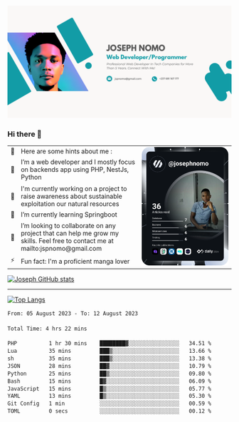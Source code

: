 ![Banner of my profile!](/Joseph_NOMO_NEW.png "Banner")

### Hi there 👋

<!--- | --  | 👋  | Here are some hints about me :                                                                                                 | <td rowspan=6><img src="/devcard.svg" width="400" alt="Joseph NOMO's Dev Card"/></td> |
| --- | --- | ------------------------------------------------------------------------------------------------------------------------------ | ------------------------------------------------------------------------------------- |
| --  | 🔭  | I’m a web developer and I mostly focus on backends app using PHP, NestJs, Python                                               |
| --  | 🦁  | I'm currently working on a project to raise awareness about sustainable exploitation our natural resources                     |
| --  | 🌱  | I’m currently learning Springboot                                                                                              |
| --  | 👯  | I’m looking to collaborate on any project that can help me grow my skills. Feel free to contact me at mailto:jspnomo@gmail.com |
| --  | ⚡  | Fun fact: I'm a proficient manga lover                                                                                         |
--->

<table>
    <tr>
        <td width="1%">👋</td>
        <td width="55%">Here are some hints about me :</td>
        <td rowspan=6 width="44%"><img src="/devcard.svg" width="400" alt="Joseph NOMO's Dev Card"/></td>
    </tr>
    <tr>
        <td>🔭</td>
        <td>I’m a web developer and I mostly focus on backends app using PHP, NestJs, Python</td>
    </tr>
    <tr>
        <td>🦁</td>
        <td>I'm currently working on a project to raise awareness about sustainable exploitation our natural resources</td>
    </tr>
    <tr>
        <td>🌱</td>
        <td>I’m currently learning Springboot</td>
    </tr>
    <tr>
        <td>👯</td>
        <td>I’m looking to collaborate on any project that can help me grow my skills. Feel free to contact me at mailto:jspnomo@gmail.com</td>
    </tr>
    <tr>
        <td>⚡</td>
        <td>Fun fact: I'm a proficient manga lover</td>
    </tr>

</table>

[![Joseph GitHub stats](https://github-readme-stats-seven-sigma-53.vercel.app/api?username=Jspascal)](https://github.com/Jspascal/github-readme-stats)

---

[![Top Langs](https://github-readme-stats-seven-sigma-53.vercel.app/api/top-langs/?username=Jspascal&layout=compact)](https://github.com/Jspascal/github-readme-stats)

<!--START_SECTION:waka-->

```txt
From: 05 August 2023 - To: 12 August 2023

Total Time: 4 hrs 22 mins

PHP          1 hr 30 mins    ████████▓░░░░░░░░░░░░░░░░   34.51 %
Lua          35 mins         ███▒░░░░░░░░░░░░░░░░░░░░░   13.66 %
sh           35 mins         ███▒░░░░░░░░░░░░░░░░░░░░░   13.38 %
JSON         28 mins         ██▓░░░░░░░░░░░░░░░░░░░░░░   10.79 %
Python       25 mins         ██▒░░░░░░░░░░░░░░░░░░░░░░   09.80 %
Bash         15 mins         █▓░░░░░░░░░░░░░░░░░░░░░░░   06.09 %
JavaScript   15 mins         █▒░░░░░░░░░░░░░░░░░░░░░░░   05.77 %
YAML         13 mins         █▒░░░░░░░░░░░░░░░░░░░░░░░   05.30 %
Git Config   1 min           ░░░░░░░░░░░░░░░░░░░░░░░░░   00.59 %
TOML         0 secs          ░░░░░░░░░░░░░░░░░░░░░░░░░   00.12 %
```

<!--END_SECTION:waka-->
